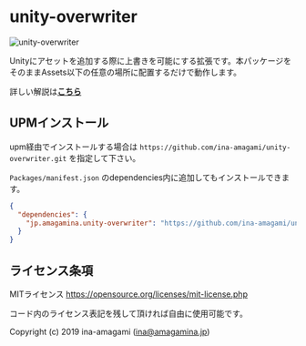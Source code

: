 # unity-overwriter

![unity-overwriter](https://amagamina.jp/wp-content/uploads/2019/07/overwriter-test.gif)
  
Unityにアセットを追加する際に上書きを可能にする拡張です。本パッケージをそのままAssets以下の任意の場所に配置するだけで動作します。
  
詳しい解説は[**こちら**](https://amagamina.jp/overwriter/)

## UPMインストール

upm経由でインストールする場合は `https://github.com/ina-amagami/unity-overwriter.git` を指定して下さい。  
  
`Packages/manifest.json` のdependencies内に追加してもインストールできます。

```manifest.json
{
  "dependencies": {
    "jp.amagamina.unity-overwriter": "https://github.com/ina-amagami/unity-overwriter.git"
  }
}
```

## ライセンス条項

MITライセンス
https://opensource.org/licenses/mit-license.php  
  
コード内のライセンス表記を残して頂ければ自由に使用可能です。
  
Copyright (c) 2019 ina-amagami (ina@amagamina.jp)
